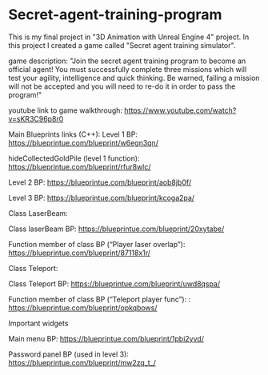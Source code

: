 # Secret-agent-training-program
This is my final project in "3D Animation with Unreal Engine 4" project. 
In this project I created a game called "Secret agent training simulator".

game description: 
"Join the secret agent training program to become an official agent!  You must successfully complete three missions which will test your agility, intelligence and quick thinking. Be warned, failing a mission will not be accepted and you will need to re-do it in order to pass the program!"

youtube link to game walkthrough: https://www.youtube.com/watch?v=sKR3C96p8r0

Main Blueprints links (C++):
Level 1 BP: https://blueprintue.com/blueprint/w6egn3qn/ 

hideCollectedGoldPile (level 1 function): https://blueprintue.com/blueprint/rfur8wlc/

Level 2 BP: https://blueprintue.com/blueprint/aob8jb0f/

Level 3 BP: https://blueprintue.com/blueprint/kcoga2pa/

Class LaserBeam:

Class laserBeam BP: https://blueprintue.com/blueprint/20xytabe/

Function member of class BP (“Player laser overlap”): https://blueprintue.com/blueprint/87118x1r/

Class Teleport:

Class Teleport BP: https://blueprintue.com/blueprint/uwd8qspa/

Function member of class BP (“Teleport player func”): : https://blueprintue.com/blueprint/opkqbows/

Important widgets

Main menu BP: https://blueprintue.com/blueprint/1pbi2yvd/

Password panel BP (used in level 3):  https://blueprintue.com/blueprint/mw2zq_t_/

